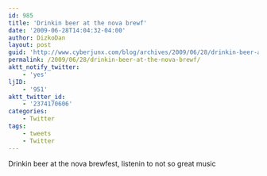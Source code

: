 ```yaml
---
id: 985
title: 'Drinkin beer at the nova brewf'
date: '2009-06-28T14:04:32-04:00'
author: DizkoDan
layout: post
guid: 'http://www.cyberjunx.com/blog/archives/2009/06/28/drinkin-beer-at-the-nova-brewf/'
permalink: /2009/06/28/drinkin-beer-at-the-nova-brewf/
aktt_notify_twitter:
    - 'yes'
ljID:
    - '951'
aktt_twitter_id:
    - '2374170606'
categories:
    - Twitter
tags:
    - tweets
    - Twitter
---
```


Drinkin beer at the nova brewfest, listenin to not so great music